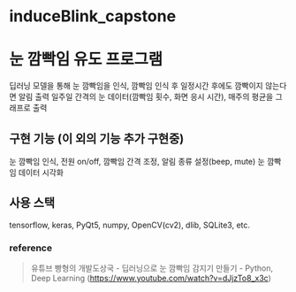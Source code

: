 # induceBlink_capstone
# 눈 깜빡임 유도 프로그램
딥러닝 모델을 통해 눈 깜빡임을 인식, 깜빡임 인식 후 일정시간 후에도 깜빡이지 않는다면 알림 출력
일주일 간격의 눈 데이터(깜빡임 횟수, 화면 응시 시간), 매주의 평균을 그래프로 출력

## 구현 기능 (이 외의 기능 추가 구현중)
눈 깜빡임 인식, 전원 on/off, 깜빡임 간격 조정, 알림 종류 설정(beep, mute)
눈 깜빡임 데이터 시각화

## 사용 스택
tensorflow, keras, PyQt5, numpy, OpenCV(cv2), dlib, SQLite3, etc.


### reference
> 유튜브 빵형의 개발도상국 - 딥러닝으로 눈 깜빡임 감지기 만들기 - Python, Deep Learning (https://www.youtube.com/watch?v=dJjzTo8_x3c)



